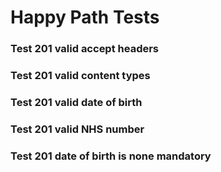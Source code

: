 # Happy Path Tests


### Test 201 valid accept headers


### Test 201 valid content types


### Test 201 valid date of birth


### Test 201 valid NHS number


### Test 201 date of birth is none mandatory
